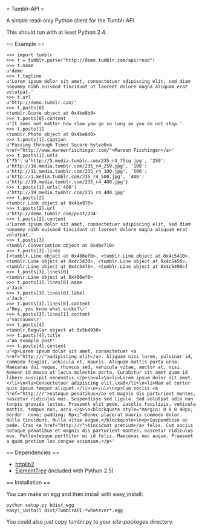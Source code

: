 = Tumblr-API =

A simple read-only Python client for the Tumblr API.

This should run with at least Python 2.4.

== Example ==

	>>> import tumblr
	>>> t = tumblr.parse("http://demo.tumblr.com/api/read")
	>>> t.name
	u'demo'
	>>> t.tagline
	u'Lorem ipsum dolor sit amet, consectetuer adipiscing elit, sed diam nonummy nibh euismod tincidunt ut laoreet dolore magna aliquam erat volutpat.'
	>>> t.url
	u'http://demo.tumblr.com/'
	>>> t.posts[0]
	<tumblr.Quote object at 0x4be8b0>
	>>> t.posts[0].content
	u'It does not matter how slow you go so long as you do not stop.'
	>>> t.posts[1]
	<tumblr.Photo object at 0x4be8d0>
	>>> t.posts[1].caption
	u'Passing through Times Square by\xa0<a href="http://www.mareenfischinger.com/">Mareen Fischinger</a>'
	>>> t.posts[1].urls
	{'75': u'http://5.media.tumblr.com/235_r4_75sq.jpg', '250': u'http://16.media.tumblr.com/235_r4_250.jpg', '100': u'http://11.media.tumblr.com/235_r4_100.jpg', '500': u'http://1.media.tumblr.com/235_r4_500.jpg', '400': u'http://19.media.tumblr.com/235_r4_400.jpg'}
	>>> t.posts[1].urls['400']
	u'http://19.media.tumblr.com/235_r4_400.jpg'
	>>> t.posts[2]
	<tumblr.Link object at 0x4be970>
	>>> t.posts[2].url
	u'http://demo.tumblr.com/post/234'
	>>> t.posts[2].content
	u'Lorem ipsum dolor sit amet, consectetuer adipiscing elit, sed diam nonummy nibh euismod tincidunt ut laoreet dolore magna aliquam erat volutpat.'
	>>> t.posts[3]
	<tumblr.Conversation object at 0x4be710>
	>>> t.posts[3].lines
	[<tumblr.Line object at 0x406ef0>, <tumblr.Line object at 0x4c5410>, <tumblr.Line object at 0x4c5430>, <tumblr.Line object at 0x4c5450>, <tumblr.Line object at 0x4c5470>, <tumblr.Line object at 0x4c5490>]
	>>> t.posts[3].lines[0]
	<tumblr.Line object at 0x406ef0>
	>>> t.posts[3].lines[0].name
	u'Jack'
	>>> t.posts[3].lines[0].label
	u'Jack:'
	>>> t.posts[3].lines[0].content
	u'Hey, you know what sucks?\r'
	>>> t.posts[3].lines[1].content
	u'vaccuums\r'
	>>> t.posts[4]
	<tumblr.Regular object at 0x5b4930>
	>>> t.posts[4].title
	u'An example post'
	>>> t.posts[4].content
	u'<p>Lorem ipsum dolor sit amet, consectetuer <a href="http:///">adipiscing elit</a>. Aliquam nisi lorem, pulvinar id, commodo feugiat, vehicula et, mauris. Aliquam mattis porta urna. Maecenas dui neque, rhoncus sed, vehicula vitae, auctor at, nisi. Aenean id massa ut lacus molestie porta. Curabitur sit amet quam id libero suscipit venenatis.</p>\n<ul>\n<li>Lorem ipsum dolor sit amet.</li>\n<li>Consectetuer adipiscing elit.\xa0</li>\n<li>Nam at tortor quis ipsum tempor aliquet.</li>\n</ul>\n<p>Cum sociis <a href="http:///">natoque penatibus</a> et magnis dis parturient montes, nascetur ridiculus mus. Suspendisse sed ligula. Sed volutpat odio non turpis gravida luctus. Praesent elit pede, iaculis facilisis, vehicula mattis, tempus non, arcu.</p>\n<blockquote style="margin: 0 0 0 40px; border: none; padding: 0px;">Donec placerat mauris commodo dolor. Nulla tincidunt. Nulla vitae augue.</blockquote>\n<p>Suspendisse ac pede. Cras <a href="http:///">tincidunt pretium</a> felis. Cum sociis natoque penatibus et magnis dis parturient montes, nascetur ridiculus mus. Pellentesque porttitor mi id felis. Maecenas nec augue. Praesent a quam pretium leo congue accumsan.</p>'

== Dependencies ==

* [httplib2](http://code.google.com/p/httplib2/)
* [ElementTree](http://effbot.org/zone/element-index.htm) (included with Python 2.5)

== Installation ==

You can make an egg and then install with easy\_install:

    python setup.py bdist_egg
    easy\_install dist/TumblrAPI-*whatever*.egg

You could also just copy tumblr.py to your _site-packages_ directory.